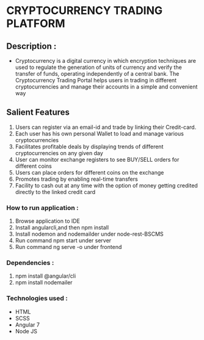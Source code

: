 #  CRYPTOCURRENCY TRADING PLATFORM

## Description : 
* Cryptocurrency  is a digital currency in which encryption techniques are used to regulate the generation of units of currency and verify the transfer of funds, operating independently of a central bank. The Cryptocurrency Trading Portal helps users in trading in different cryptocurrencies and manage their accounts in a simple and convenient way

## Salient Features
1. Users can register via an email-id and trade by linking their Credit-card.
1. Each user has his own personal Wallet to load and manage various cryptocurrencies
1. Facilitates profitable deals by displaying trends of different cryptocurrencies on any given day
1. User can monitor exchange registers to see BUY/SELL orders for different coins 
1. Users can place orders for different coins on the exchange
1. Promotes trading by enabling real-time transfers 
1. Facility to cash out at any time with the option of money getting credited directly to the linked credit card



### How to run application :

1. Browse application to IDE
1. Install angularcli,and then npm install
1. Install nodemon and nodemailder under node-rest-BSCMS
1. Run command npm start under server
1. Run command ng serve -o under frontend


### Dependencies :
1. npm install @angular/cli
1. npm install nodemailer

### Technologies used :
* HTML
* SCSS
* Angular 7
* Node JS


